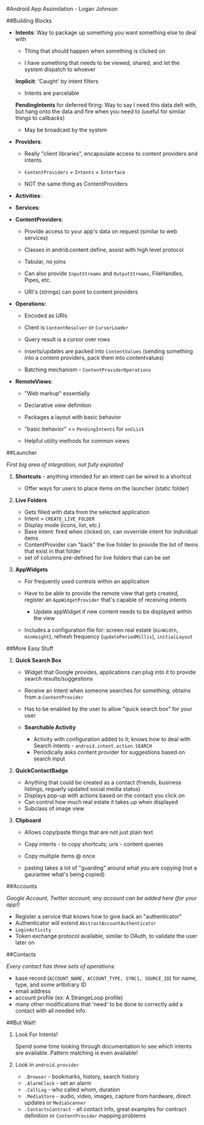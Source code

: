 #Android App Assimilation - Logan Johnson

##Building Blocks

* **Intents**: Way to package up something you want something else to deal with

    * Thing that should happen when something is clicked on
    
    * I have something that needs to be viewed, shared, and let the system dispatch to whoever
    
    **Implicit**: 'Caught' by intent filters
    
    * Intents are parcelable
    
    **PendingIntents** for deferred firing: Way to say I need this data delt with, but hang onto the data and fire when you need to (useful for similar things to callbacks)
    
    * May be broadcast by the system
    
    
* **Providers**: 

    * Really "client libraries", encapsulate access to content providers and intents
    
    * ```ContentProviders``` + ```Intents``` + ```Interface```
    
    * NOT the same thing as ContentProviders

* **Activities**: 

* **Services**: 

* **ContentProviders**: 
    
    * Provide access to your app's data on request (similar to web services)
    
    * Classes in andrid.content define, assist with high level protocol
    
    * Tabular, no joins
    
    * Can also provide ```InputStreams``` and ```OutputStreams```, FileHandles, Pipes, etc.
    
    * URI's (strings) can point to content providers
    
* **Operations:** 
    
    * Encoded as URIs
    
    * Client is ```ContentResolver``` or ```CursorLoader```
    
    * Query result is a cursor over rows
    
    * inserts/updates are packed into ```ContentValues``` (sending something into a content providers, pack them into contentvalues)
    
    * Batching mechanism - ```ContentProviderOperations```
    
* **RemoteViews**: 

    * "Web markup" essentially
    
    * Declarative view definition
    
    * Packages a layout with basic behavior
    
    * "basic behavior" == ```PendingIntents``` for ```onCLick```
    
    * Helpful utility methods for common views

    
##Launcher

_First big area of integration, not fully exploited_

1. **Shortcuts** - anything intended for an intent can be wired to a shortcut

    * Offer ways for users to place items on the launcher (static folder)

2. **Live Folders**

    * Gets filled with data from the selected application
    * Intent = ```CREATE_LIVE_FOLDER```
    * Display mode (icons, list, etc.)
    * Base intent: fired when clicked on, can ovverride intent for individual items
    * ContentProvider can "back" the live folder to provide the list of items that exist in that folder
    * set of columns pre-defined for live folders that can be set
  
3. **AppWidgets**

    * For frequently used controls within an application
    * Have to be able to provide the remote view that gets created, register an ```AppWidgetProvider``` that's capable of receiving intents
    
        * Update appWidget if new content needs to be displayed within the view
    
    * Includes a configuration file for: screen real estate (```minWidth```, ```minHeight```), refresh frequency (```updatePeriodMillis```), ```initialLayout```
    

##More Easy Stuff

1. **Quick Search Box**

    * Widget that Google provides, applications can plug into it to provide search results/suggestions
    * Receive an intent when someone searches for something; obtains from a ```ContentProvider```
    * Has to be enabled by the user to allow "quick search box" for your user
    
    * **Searchable Activity**
    
        * Activity with configuration added to it; knows how to deal with Search intents - ```android.intent.action.SEARCH```
        * Periodically asks content provider for suggestions based on search input

2. **QuickContactBadge**

    * Anything that could be created as a contact (friends, business listings, reguarly updated social media status)
    * Displays pop-up with actions based on the contact you click on
    * Can control how much real estate it takes up when displayed
    * Subclass of image view
    
3. **Clipboard**

    * Allows copy/paste things that are not just plain text
    * Copy intents - to copy shortcuts; uris - content queries
    * Copy multiple items @ once
    
    * pasting takes a lot of "guarding" around what you are copying (not a gaurantee what's being copied)
    

##Accounts

_Google Account, Twitter account, any account can be added here (for your app!)_

* Register a service that knows how to give back an "authenticator"
* Authenticator will extend ```AbstractAccountAuthenticator```
* ```LoginActivity```
* Token exchange protocol available, similar to OAuth, to validate the user later on


##Contacts

_Every contact has three sets of operations:_

* base record (```ACCOUNT_NAME, ACCOUNT_TYPE, SYNC1, SOURCE_ID```) for name, type, and some artbitrary ID
* email address 
* account profile (ex: A StrangeLoop profile)
* many other modifications that 'need' to be done to correctly add a contact with all needed info.

##But Wait!

1. Look For Intents!

    Spend some time looking through documentation to see which intents are available.  Pattern matching is even available!
    
2. Look in ```android.provider```

    * ```.Browser``` - bookmarks, history, search history
    * ```.AlarmClock``` - set an alarm
    * ```.CallLog``` - who called whom, duration
    * ```.MediaStore``` - audio, video, images, capture from hardware, direct updates or ```MediaScanner```
    * ```.ContactsContract``` - all contact info, great examples for contract definition or ```ContentProvider``` mapping problems
